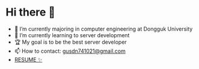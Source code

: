 # Hi there 👋
- 🔭 I’m currently majoring in computer engineering at Dongguk University
- 🌱 I’m currently learning to server development
- 🏆 My goal is to be the best server developer
- 📫 How to contact: gusdn741021@gmail.com
- [RESUME ✨](https://spiky-revolve-0f4.notion.site/124f6aaa258f80e1940bfa0248a1f29c?pvs=74)


<!--

# Skills 🐳
### strong
- Java/Spring/SpringBoot/Spring Data JPA/Oracle/MySQL/H2
- Vanilla JS
- AWS/EC2/RDS/S3/Elastic beanstalk

### knowledgeable
- Python/ML/Pygame
- C++/Unreal/DirectX9
- C#/Unity
- Dart/Flutter
- Kotlin/Android studio
- Javascript/React.js/Firebase
- Adobe/XD/Photoshop/illustrator


# Hi there 👋
- 🔭 I’m currently majoring in computer engineering at Dongguk University
- 🌱 I’m currently learning to server development
- 🏆 My goal is to be the best server developer
- 📫 How to contact: gusdn741021@gmail.com

<a href="https://github.com/devxb/gitanimals">
<img
  src="https://render.gitanimals.org/farms/khwoowoo"
  width="500"
  height="300"
/>
</a>

![Untitled-1](https://github.com/khwoowoo/khwoowoo/assets/23547185/225693f1-4fde-4213-8730-9245810ef460)
**khwoowoo/khwoowoo** is a ✨ _special_ ✨ repository because its `README.md` (this file) appears on your GitHub profile.

Here are some ideas to get you started:

- 🔭 I’m currently working on ...
- 🌱 I’m currently learning ...
- 👯 I’m looking to collaborate on ...
- 🤔 I’m looking for help with ...
- 💬 Ask me about ...
- 📫 How to reach me: ...
- 😄 Pronouns: ...
- ⚡ Fun fact: ...
- ✨ portfolio: [Click!](https://spiky-revolve-0f4.notion.site/17f1b64cdc624b58839a47ced78f391e)

# Skills 🐳
### strong
- Java/Spring/SpringBoot/JPA/Oracle/MySQL/H2
- Vanilla JS
- CI & CD/Github Actions/Elastic beanstalk
- AWS/EC2/RDS/S3/ELB

### knowledgeable
- Python/ML/Pygame
- C++/Unreal/DirectX9
- C#/Unity
- Dart/Flutter
- Kotlin/Android studio
- Javascript/React.js/Firebase
- Design/Adobe/XD/Photoshop/illustrator/웹디지인기능사/컴퓨터그래픽스운용기능사
-->

